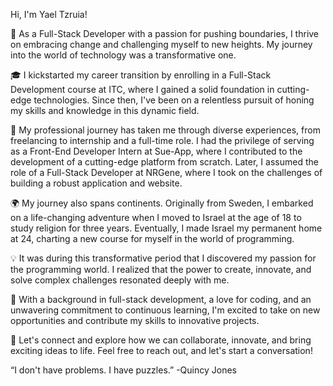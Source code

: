 Hi, I'm Yael Tzruia! 

🚀 As a Full-Stack Developer with a passion for pushing boundaries, I thrive on embracing change and challenging myself to new heights. My journey into the world of technology was a transformative one.

🎓 I kickstarted my career transition by enrolling in a Full-Stack Development course at ITC, where I gained a solid foundation in cutting-edge technologies. Since then, I've been on a relentless pursuit of honing my skills and knowledge in this dynamic field.

💼 My professional journey has taken me through diverse experiences, from freelancing to internship and a full-time role. I had the privilege of serving as a Front-End Developer Intern at Sue-App, where I contributed to the development of a cutting-edge platform from scratch. Later, I assumed the role of a Full-Stack Developer at NRGene, where I took on the challenges of building a robust application and website.

🌍 My journey also spans continents. Originally from Sweden, I embarked on a life-changing adventure when I moved to Israel at the age of 18 to study religion for three years. Eventually, I made Israel my permanent home at 24, charting a new course for myself in the world of programming.

💡 It was during this transformative period that I discovered my passion for the programming world. I realized that the power to create, innovate, and solve complex challenges resonated deeply with me.

🔧 With a background in full-stack development, a love for coding, and an unwavering commitment to continuous learning, I'm excited to take on new opportunities and contribute my skills to innovative projects.

🌟 Let's connect and explore how we can collaborate, innovate, and bring exciting ideas to life. Feel free to reach out, and let's start a conversation!


“I don't have problems. I have puzzles.” -Quincy Jones
